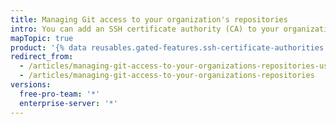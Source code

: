 ```yaml
---
title: Managing Git access to your organization's repositories
intro: You can add an SSH certificate authority (CA) to your organization and allow members to access the organization's repositories over Git using keys signed by the SSH CA.
mapTopic: true
product: '{% data reusables.gated-features.ssh-certificate-authorities %}'
redirect_from:
  - /articles/managing-git-access-to-your-organizations-repositories-using-ssh-certificate-authorities/
  - /articles/managing-git-access-to-your-organizations-repositories
versions:
  free-pro-team: '*'
  enterprise-server: '*'
---
```


